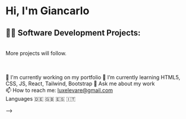 <h1>Hi, I'm Giancarlo </h1>

<h2>👨‍💻 Software Development Projects:</h2 
<br>
<br>
More projects will follow.<br>
<br>
<br/>




 🔭 I'm currently working on my portfolio
🌱 I’m currently learning HTML5, CSS, JS, React, Tailwind, Bootstrap
💬 Ask me about my work
 <br>
📫 How to reach me: luxelevare@gmail.com
 <br>
Languages :de: :uk: :es: :it:


-->
